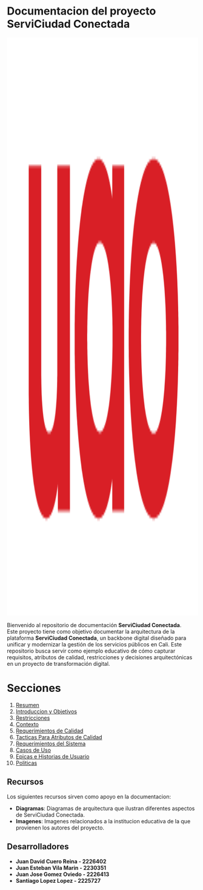 # Documentacion del proyecto **ServiCiudad Conectada** 
<img width="3840" height="1526" alt="UAO-LOGO" src="recursos/imagenes/UAO-LOGO.png" />

Bienvenido al repositorio de documentación **ServiCiudad Conectada**.  
Este proyecto tiene como objetivo documentar la arquitectura de la plataforma **ServiCiudad Conectada**, un backbone digital diseñado para unificar y modernizar la gestión de los servicios públicos en Cali. Este repositorio busca servir como ejemplo educativo de cómo capturar requisitos, atributos de calidad, restricciones y decisiones arquitectónicas en un proyecto de transformación digital.

# Secciones 
1. [Resumen](docs/EN/00_resumen.md)
2. [Introduccion y Objetivos](docs/01_introduccion_y_objetivos.md)
3. [Restricciones](docs/02_restricciones.md)
4. [Contexto](docs/03_contexto.md)
5. [Requerimientos de Calidad](docs/04_requerimientos_de_calidad.md)
6. [Tacticas Para Atributos de Calidad](docs/05_tacticas_para_atributos_de_calidad.md)
7. [Requerimientos del Sistema](docs/06_requerimientos_del_sistema.md)
8. [Casos de Uso](docs/07_casos_de_uso.md)
9. [Epicas e Historias de Usuario](docs/08_epicas_e_historias_de_usuario.md)
10. [Politicas](docs/09_politicas.md)

## Recursos

Los siguientes recursos sirven como apoyo en la documentacion:
- **Diagramas**: Diagramas de arquitectura que ilustran diferentes aspectos de ServiCiudad Conectada.
- **Imagenes**: Imagenes  relacionados a la institucion educativa de la que provienen los autores del proyecto.

## Desarrolladores

- **Juan David Cuero Reina  - 2226402**
- **Juan Esteban Vila Marin - 2230351**
- **Juan Jose Gomez Oviedo  - 2226413**
- **Santiago Lopez Lopez    - 2225727**
